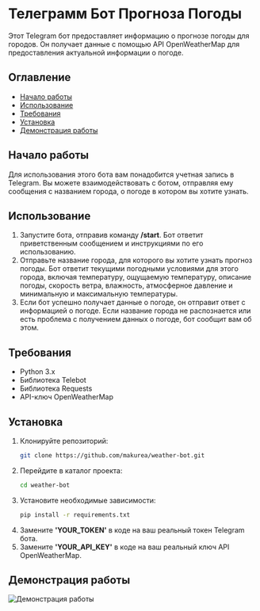 ﻿# Телеграмм Бот Прогноза Погоды

Этот Telegram бот предоставляет информацию о прогнозе погоды для городов. Он получает данные с помощью API OpenWeatherMap для предоставления актуальной информации о погоде.

## Оглавление

- [Начало работы](#начало-работы)
- [Использование](#использование)
- [Требования](#требования)
- [Установка](#установка)
- [Демонстрация работы](#демонстрация-работы)

## Начало работы

Для использования этого бота вам понадобится учетная запись в Telegram. Вы можете взаимодействовать с ботом, отправляя ему сообщения с названием города, о погоде в котором вы хотите узнать.

## Использование

1. Запустите бота, отправив команду **/start**. Бот ответит приветственным сообщением и инструкциями по его использованию.
2. Отправьте название города, для которого вы хотите узнать прогноз погоды. Бот ответит текущими погодными условиями для этого города, включая температуру, ощущаемую температуру, описание погоды, скорость ветра, влажность, атмосферное давление и минимальную и максимальную температуры.
3. Если бот успешно получает данные о погоде, он отправит ответ с информацией о погоде. Если название города не распознается или есть проблема с получением данных о погоде, бот сообщит вам об этом.

## Требования

- Python 3.x
- Библиотека Telebot
- Библиотека Requests
- API-ключ OpenWeatherMap

## Установка

1. Клонируйте репозиторий:
    ```sh
    git clone https://github.com/makurea/weather-bot.git
    ```
2. Перейдите в каталог проекта:
    ```sh
    cd weather-bot
    ```
3. Установите необходимые зависимости:
    ```sh
    pip install -r requirements.txt
    ```
4. Замените **'YOUR_TOKEN'** в коде на ваш реальный токен Telegram бота.
5. Замените **'YOUR_API_KEY'** в коде на ваш реальный ключ API OpenWeatherMap.

## Демонстрация работы

![Демонстрация работы](screen.png)

